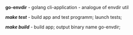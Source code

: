 **go-envdir** - golang cli-application - analogue of envdir util


***make test*** - build app and test programm; launch tests;

***make build*** - build app; output binary name go-envdir; 